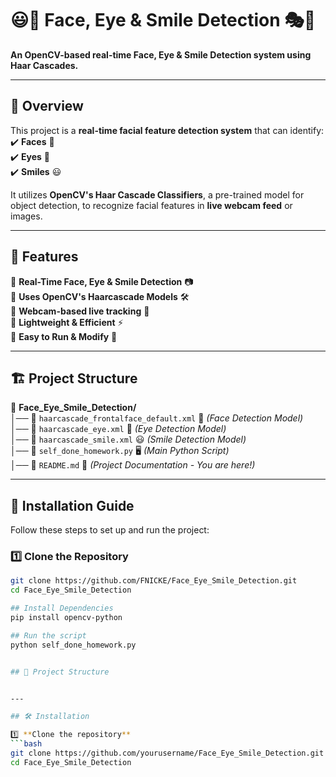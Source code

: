 # 😃👀 Face, Eye & Smile Detection 🎭🎥  
**An OpenCV-based real-time Face, Eye & Smile Detection system using Haar Cascades.**  

---

## 📌 Overview  

This project is a **real-time facial feature detection system** that can identify:  
✔️ **Faces** 🧑  
✔️ **Eyes** 👀  
✔️ **Smiles** 😃  

It utilizes **OpenCV's Haar Cascade Classifiers**, a pre-trained model for object detection, to recognize facial features in **live webcam feed** or images.  

---

## 🎯 Features  

🔹 **Real-Time Face, Eye & Smile Detection** 📷  
🔹 **Uses OpenCV's Haarcascade Models** 🛠️  
🔹 **Webcam-based live tracking** 🎥  
🔹 **Lightweight & Efficient** ⚡  
🔹 **Easy to Run & Modify** 📝  

---

## 🏗️ Project Structure  

📂 **Face_Eye_Smile_Detection/**  
│── 📜 `haarcascade_frontalface_default.xml` 👤 *(Face Detection Model)*  
│── 📜 `haarcascade_eye.xml` 👀 *(Eye Detection Model)*  
│── 📜 `haarcascade_smile.xml` 😃 *(Smile Detection Model)*  
│── 📝 `self_done_homework.py` 🖥️ *(Main Python Script)*  
│── 📖 `README.md` 📘 *(Project Documentation - You are here!)*  

---

## 🚀 Installation Guide  

Follow these steps to set up and run the project:  

### 1️⃣ Clone the Repository  
```bash
git clone https://github.com/FNICKE/Face_Eye_Smile_Detection.git
cd Face_Eye_Smile_Detection

## Install Dependencies
pip install opencv-python

## Run the script
python self_done_homework.py


## 📂 Project Structure  


---

## 🛠️ Installation  

1️⃣ **Clone the repository**  
```bash
git clone https://github.com/yourusername/Face_Eye_Smile_Detection.git
cd Face_Eye_Smile_Detection




